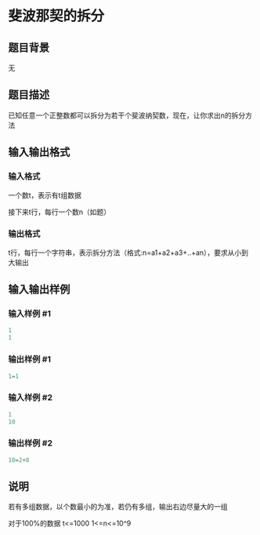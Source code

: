 # 斐波那契的拆分

## 题目背景

无

## 题目描述

已知任意一个正整数都可以拆分为若干个斐波纳契数，现在，让你求出n的拆分方法

## 输入输出格式

### 输入格式

一个数t，表示有t组数据

接下来t行，每行一个数n（如题）

### 输出格式

t行，每行一个字符串，表示拆分方法（格式:n=a1+a2+a3+..+an），要求从小到大输出

## 输入输出样例

### 输入样例 #1

```cpp
1
1

```
### 输出样例 #1

```cpp
1=1
```


### 输入样例 #2

```cpp
1
10
```


### 输出样例 #2

```cpp
10=2+8
```


## 说明

若有多组数据，以个数最小的为准，若仍有多组，输出右边尽量大的一组

对于100%的数据 t<=1000 1<=n<=10^9

